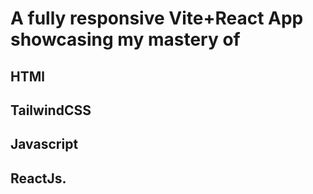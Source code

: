 # A fully responsive Vite+React App showcasing my mastery of 
## HTMl
## TailwindCSS
## Javascript
## ReactJs.
